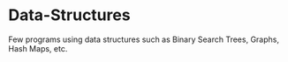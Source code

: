 # Data-Structures

Few programs using data structures such as Binary Search Trees, Graphs, Hash Maps, etc.
